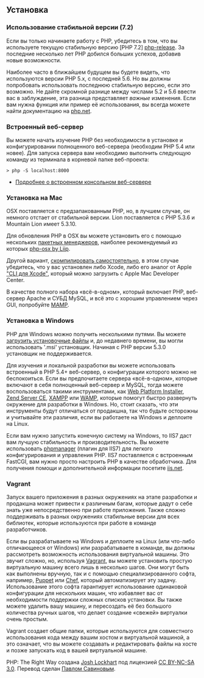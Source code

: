 ## Установка

### Использование стабильной версии (7.2)

Если вы только начинаете работу с PHP, убедитесь в том, что вы используете текущую стабильную версию [PHP 7.2]
[php-release]. За последние несколько лет PHP добился больших успехов, добавив
новые возможности.

Наиболее часто в ближайшем будущем вы будете видеть, что используются версии PHP 5.x, с последней 5.6. Но вы должны попробовать использовать последнюю стабильную версию, если это возможно. Не дайте скромной разнице между числами 5.2 и 5.6 ввести вас в заблуждение,
эта разница представляет _важные_ изменения. Если вам нужна функция или пример её использования, вы всегда можете
найти документацию на [php.net][php-docs].

[php-release]: http://www.php.net/downloads.php
[php-docs]: http://www.php.net/manual/ru/

### Встроенный веб-сервер

Вы можете начать изучение PHP без необходимости в установке и конфигурировании полноценного веб-сервера (необходим PHP 5.4 или новее). Для запуска сервера вам необходимо выполнить следующую команду из терминала в корневой папке веб-проекта:

    > php -S localhost:8000

* [Подробнее о встроенном консольном веб-сервере][cli-server]

[cli-server]: http://www.php.net/manual/ru/features.commandline.webserver.php

### Установка на Mac

OSX поставляется с предзапакованным PHP, но, в лучшем случае, он немного отстает от стабильной версии. Lion поставляется с
PHP 5.3.6 и Mountain Lion имеет 5.3.10.

Для обновления PHP в OSX вы можете установить его с помощью нескольких [пакетных менеджеров][mac-package-managers],
наиболее рекомендуемый из которых [php-osx by Liip][php-osx-downloads].

Другой вариант, [скомпилировать самостоятельно][mac-compile], в этом случае убедитесь, что у вас установлен либо
Xcode, либо его аналог от Apple ["CLI для Xcode"][apple-developer], который можно загрузить с Apple Mac Developer Center.

В качестве полного набора «всё-в-одном», который включает PHP, веб-сервер Apache и СУБД MySQL, и всё это с хорошим управлением через GUI, попробуйте [MAMP][mamp-downloads].

[mac-package-managers]: http://www.php.net/manual/ru/install.macosx.packages.php
[mac-compile]: http://www.php.net/manual/ru/install.macosx.compile.php
[xcode-gcc-substitution]: https://github.com/kennethreitz/osx-gcc-installer
[apple-developer]: https://developer.apple.com/downloads
[mamp-downloads]: http://www.mamp.info/en/downloads/index.html
[php-osx-downloads]: http://php-osx.liip.ch/

### Установка в Windows

PHP для Windows можно получить несколькими путями. Вы можете [загрузить установочные файлы][php-downloads] и, до недавнего времени, вы могли использовать '.msi' установщик. Начиная с PHP версии 5.3.0 установщик не поддерживается.

Для изучения и локальной разработки вы можете использовать встроенный в PHP 5.4+ веб-сервер, о конфигурации которого можно не беспокоиться. Если вы предпочитаете сервера «всё-в-одном», которые включают в себя полноценный веб-сервер и MySQL, тогда можете воспользоваться такими инструментами, как [Web Platform Installer][wpi], [Zend Server CE][zsce], [XAMPP][xampp] или [WAMP][wamp], которые помогут быстро развернуть окружение для разработки в Windows. Но, стоит сказать, что эти инструменты будут отличаться от продакшна, так что будьте осторожны и учитывайте эти различия, если вы работаете на Windows и деплоите на Linux.

Если вам нужно запустить конечную систему на Windows, то IIS7 даст вам лучшую стабильность и производительность. Вы можете использовать [phpmanager][phpmanager] (плагин для IIS7) для легкого конфигурирования и управления PHP. IIS7 поставляется с встроенным FastCGI, вам нужно просто настроить PHP в качестве обработчика. Для получения помощи и дополнительной информации посетите [iis.net][php-iis].

[php-downloads]: http://windows.php.net
[phpmanager]: http://phpmanager.codeplex.com/
[wpi]: http://www.microsoft.com/web/downloads/platform.aspx
[zsce]: http://www.zend.com/en/products/server-ce/
[xampp]: http://www.apachefriends.org/en/xampp.html
[wamp]: http://www.wampserver.com/
[php-iis]: http://php.iis.net/

### Vagrant

Запуск вашего приложения в разных окружениях на этапе разработки и продакшна может привести к различным багам, которые дадут о себе знать уже непосредственно при работе приложения. Также сложно поддерживать в разных окружениях стабильные версии для всех библиотек, которые используются при работе в команде разработчиков.

Если вы разрабатываете на Windows и деплоите на Linux (или что-либо отличающееся от Windows) или разрабатываете в команде, вы должны рассмотреть возможность использования виртуальной машины. Это звучит сложно, но, используя [Vagrant][vagrant], вы можете установить простую виртуальную машину всего лишь в несколько шагов. Они могут быть как выполнены вручную, так и с помощью специализированного софта, например, [Puppet][puppet] или [Chef][chef], который автоматизирует эту задачу. Использование этого софта гарантирует использование одинаковой конфигурации для нескольких машин, что избавляет вас от необходимости поддержки сложных списков установки. Вы также можете удалить вашу машину, и пересоздать её без большого количества ручных шагов, что делает создание «свежей» виртуалки очень простым.

Vagrant создает общие папки, которые используются для совместного использования кода между вашим хостом и виртуальной машиной, а это означает, что вы можете создавать и редактировать файлы на хосте и позже запускать код в вашей виртуальной машине.

[vagrant]: http://vagrantup.com/
[puppet]: http://www.puppetlabs.com/
[chef]: http://www.opscode.com/

<p class="source">PHP: The Right Way создана <a href="http://www.twitter.com/codeguy">Josh Lockhart</a> под лицензией <a href="http://creativecommons.org/licenses/by-nc-sa/3.0/">CC BY-NC-SA 3.0</a>. Перевод сделан <a href="http://twitter.com/getjump">Павлом Савиновым</a>.</p>